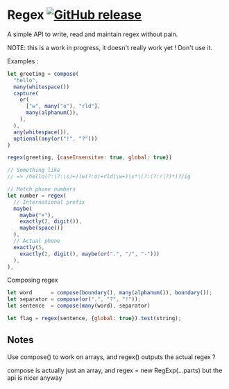 # Regex [![GitHub release](https://img.shields.io/github/release/warang580/regex.svg)](https://gitHub.com/warang580/regex/releases/)

A simple API to write, read and maintain regex without pain.

NOTE: this is a work in progress, it doesn't really work yet ! Don't use it.

Examples :

```js
let greeting = compose(
  "hello",
  many(whitespace())
  capture(
    or(
      ["w", many("o"), "rld"],
      many(alphanum()),
    ),
  ),
  any(whitespace()),
  optional(any(or("!", "?")))
)

regex(greeting, {caseInsensitve: true, global: true})

// Something like
// => /hello(?:(?:\s)+)(w(?:o)+rld|\w+)\s*\(?:(?:!|?)*)?/ig
```

```js
// Match phone numbers
let number = regex(
  // International prefix
  maybe(
    maybe("+"),
    exactly(2, digit()),
    maybe(space())
  ),
  // Actual phone
  exactly(5,
    exactly(2, digit(), maybe(or(".", "/", "-")))
  ),
),
```

Composing regex

```js
let word      = compose(boundary(), many(alphanum()), boundary());
let separator = compose(or(".", "?", "!"));
let sentence  = compose(many(word), separator)

let flag = regex(sentence, {global: true}).test(string);
```

## Notes

Use compose() to work on arrays, and regex() outputs the actual regex ?

compose is actually just an array, and regex = new RegExp(...parts)
but the api is nicer anyway
